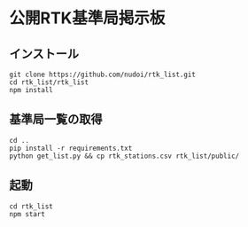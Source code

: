 # 公開RTK基準局掲示板

## インストール

```
git clone https://github.com/nudoi/rtk_list.git
cd rtk_list/rtk_list
npm install
```

## 基準局一覧の取得

```
cd ..
pip install -r requirements.txt
python get_list.py && cp rtk_stations.csv rtk_list/public/
```

## 起動

```
cd rtk_list
npm start
```